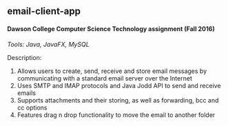 ## email-client-app
#### Dawson College Computer Science Technology assignment (Fall 2016)
_Tools: Java, JavaFX, MySQL_ 

Description: 

1. Allows users to create, send, receive and store email messages by communicating with a standard email server over the Internet
2. Uses SMTP and IMAP protocols and Java Jodd API to send and receive emails
3. Supports attachments and their storing, as well as forwarding, bcc and cc options
4. Features drag n drop functionality to move the email to another folder

